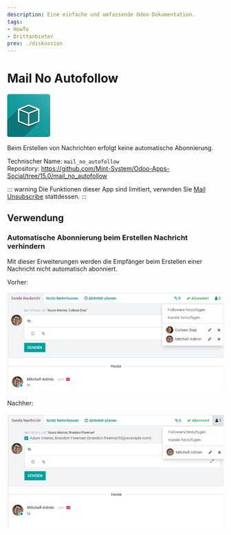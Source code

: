 ```yaml
---
description: Eine einfache und umfassende Odoo-Dokumentation.
tags:
- HowTo
- Drittanbieter
prev: ./diskussion
---
```

# Mail No Autofollow
![icon_oms_box](assets/icon_oms_box.png)

Beim Erstellen von Nachrichten erfolgt keine automatische Abonnierung.
 
Technischer Name: `mail_no_autofollow`\
Repository: <https://github.com/Mint-System/Odoo-Apps-Social/tree/15.0/mail_no_autofollow>

::: warning
Die Funktionen dieser App sind limitiert, verwnden Sie [Mail Unsubscribe](Mail%20Unsubscribe.md) stattdessen.
:::

## Verwendung

### Automatische Abonnierung beim Erstellen Nachricht verhindern

Mit dieser Erweiterungen werden die Empfänger beim Erstellen einer Nachricht nicht automatisch abonniert.

Vorher:

![](assets/Mail%20No%20Autofollow%20Before.png)

Nachher:

![](assets/Mail%20No%20Autofollow%20After.png)